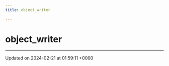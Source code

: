 ```yaml
---
title: object_writer

---
```


# object_writer





-------------------------------

Updated on 2024-02-21 at 01:59:11 +0000